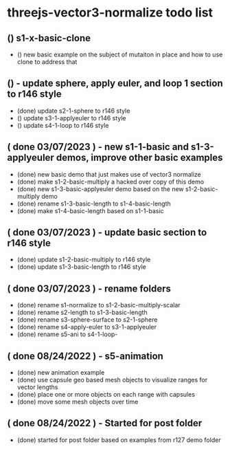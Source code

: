 # threejs-vector3-normalize todo list

## () s1-x-basic-clone
* () new basic example on the subject of mutaiton in place and how to use clone to address that

## () - update sphere, apply euler, and loop 1 section to r146 style
* (done) update s2-1-sphere to r146 style
* () update s3-1-applyeuler to r146 style
* () update s4-1-loop to r146 style

## ( done 03/07/2023 ) - new s1-1-basic and s1-3-applyeuler demos, improve other basic examples
* (done) new basic demo that just makes use of vector3 normalize
* (done) make s1-2-basic-multiply a hacked over copy of this demo
* (done) new s1-3-basic-applyeuler demo based on the new s1-2-basic-multiply demo
* (done) rename s1-3-basic-length to s1-4-basic-length
* (done) make s1-4-basic-length based on s1-1-basic

## ( done 03/07/2023 ) - update basic section to r146 style
* (done) update s1-2-basic-multiply to r146 style
* (done) update s1-3-basic-length to r146 style

## ( done 03/07/2023 ) - rename folders
* (done) rename s1-normalize to s1-2-basic-multiply-scalar
* (done) rename s2-length to s1-3-basic-length
* (done) rename s3-sphere-surface to s2-1-sphere
* (done) rename s4-apply-euler to s3-1-applyeuler
* (done) rename s5-ani to s4-1-loop-

## ( done 08/24/2022 ) - s5-animation
* (done) new animation example 
* (done) use capsule geo based mesh objects to visualize ranges for vector lengths
* (done) place one or more objects on each range with capsules
* (done) move some mesh objects over time

## ( done 08/24/2022 ) - Started for post folder
* (done) started for post folder based on examples from r127 demo folder

